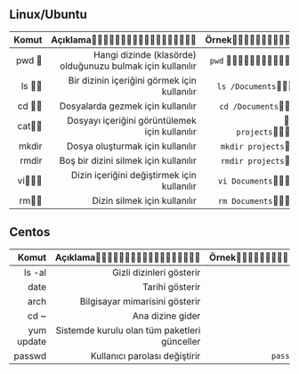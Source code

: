 ## Linux/Ubuntu
|  Komut       |     Açıklama᲼᲼᲼᲼᲼᲼᲼᲼᲼᲼᲼᲼᲼᲼᲼᲼᲼᲼|     Örnek᲼᲼᲼᲼᲼᲼᲼᲼᲼᲼᲼᲼᲼᲼᲼᲼᲼
| ----:        |        -----:                           |  -----:
| pwd ᲼        | Hangi dizinde (klasörde) olduğunuzu bulmak için kullanılır|`pwd`   ᲼᲼᲼᲼᲼᲼᲼᲼᲼᲼᲼᲼᲼᲼᲼᲼᲼᲼  
| ls    ᲼᲼     |  Bir dizinin içeriğini görmek için kullanılır|`ls /Documents`᲼᲼᲼᲼᲼᲼᲼᲼ ᲼
| cd ᲼᲼       |  Dosyalarda gezmek için kullanılır| `cd /Documents`᲼᲼᲼᲼᲼᲼᲼᲼᲼
| cat᲼᲼        | Dosyayı içeriğini görüntülemek için kullanılır|᲼᲼᲼᲼᲼` cat projects`᲼᲼᲼᲼᲼᲼᲼᲼᲼᲼
|mkdir         | Dosya oluşturmak için kullanılır|   `mkdir projects`᲼᲼᲼᲼᲼᲼᲼᲼
|rmdir | Boş bir dizini silmek için kullanılır|   `rmdir projects`᲼᲼᲼᲼᲼᲼᲼᲼
|vi᲼᲼᲼ |  Dizin içeriğini değiştirmek için kullanılır| `vi Documents`᲼᲼᲼᲼᲼᲼᲼᲼᲼᲼
|rm᲼᲼    | Dizin silmek için kullanılır| `rm Documents`᲼᲼᲼᲼᲼᲼᲼᲼᲼᲼

## Centos

|  Komut       |     Açıklama᲼᲼᲼᲼᲼᲼᲼᲼᲼᲼᲼᲼᲼᲼᲼᲼᲼᲼|     Örnek᲼᲼᲼᲼᲼᲼᲼᲼᲼᲼᲼᲼᲼᲼᲼᲼᲼
| ----:        |        -----:                           |  -----:
ls -al        | Gizli dizinleri gösterir                | `ls -la`
date|Tarihi gösterir |`date`
arch | Bilgisayar mimarisini gösterir | `arch`
cd ~ |Ana dizine gider | `cd ~`
yum update|Sistemde kurulu olan tüm paketleri günceller  |`yum update` 
 passwd |Kullanıcı parolası değiştirir | `passwd [şifre]`
